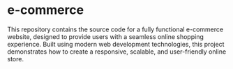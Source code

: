 # e-commerce
This repository contains the source code for a fully functional e-commerce website, designed to provide users with a seamless online shopping experience. Built using modern web development technologies, this project demonstrates how to create a responsive, scalable, and user-friendly online store.
